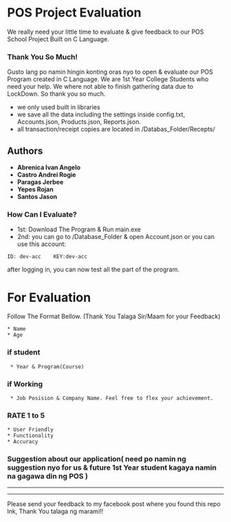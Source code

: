 # POS Project Evaluation

 We really need your little time to evaluate & give feedback to our POS School Project Built on C Language.
 
### Thank You So Much!

Gusto lang po namin hingin konting oras nyo to open & evaluate our POS Program
created in C Language. We are 1st Year College Students who need your help. 
We where not able to finish gathering data due to LockDown. So thank you so much.
* we only used built in libraries
* we save all the data including the settings inside config.txt, Accounts.json, Products.json, Reports.json.
* all transaction/receipt copies are located in /Databas_Folder/Recepts/

## Authors
* **Abrenica Ivan Angelo**
* **Castro Andrei Rogie**
* **Paragas Jerbee**
* **Yepes Rojan**
* **Santos Jason**

### How Can I Evaluate? 
* 1st: Download The Program & Run main.exe
* 2nd: you can go to /Database_Folder & open Account.json
or you can use this account: 
```
ID: dev-acc    KEY:dev-acc
```
after logging in, you can now test all the part of the program.


# For Evaluation
Follow The Format Bellow. (Thank You Talaga Sir/Maam for your Feedback)

```
* Name
* Age
```
### if student 
```
 * Year & Program(Course)
```
### if Working
```
 * Job Posision & Company Name. Feel free to flex your achievement.
```
### RATE 1 to 5
```
* User Friendly
* Functionality
* Accuracy
```
### Suggestion about our application( need po namin ng suggestion nyo for us & future 1st Year student kagaya namin na gagawa din ng POS )
   ________________________________
   ________________________________
   
Please send your feedback to my facebook post where you found this repo lnk, Thank You talaga ng marami!!
